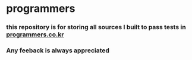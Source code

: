# programmers

### this repository is for storing all sources I built to pass tests in [programmers.co.kr](https://programmers.co.kr/learn/challenges)
### Any feeback is always appreciated
